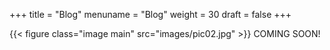 +++
title = "Blog"
menuname = "Blog"
weight = 30
draft = false
+++

{{< figure class="image main" src="images/pic02.jpg" >}}
COMING SOON!
